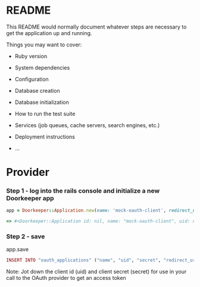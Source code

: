# README

This README would normally document whatever steps are necessary to get the
application up and running.

Things you may want to cover:

* Ruby version

* System dependencies

* Configuration

* Database creation

* Database initialization

* How to run the test suite

* Services (job queues, cache servers, search engines, etc.)

* Deployment instructions

* ...


# Provider

### Step 1 - log into the rails console and initialize a new Doorkeeper app

```ruby
app = Doorkeeper::Application.new(name: 'mock-oauth-client', redirect_uri: 'https://mock-oauth-client.herokuapp.com/oauth/callback')
```

```ruby
=> #<Doorkeeper::Application id: nil, name: "mock-oauth-client", uid: nil, secret: nil, redirect_uri: "https://mock-oauth-client.herokuapp.com/oauth/c...", scopes: "", created_at: nil, updated_at: nil>
```

### Step 2 - save

app.save

```ruby
INSERT INTO "oauth_applications" ("name", "uid", "secret", "redirect_uri", "created_at", "updated_at") VALUES ($1, $2, $3, $4, $5, $6) RETURNING "id"  [["name", "mock-oauth-client"], ["uid", "abcda10be0b0b6e36c27a63fd891708db909d4f615712de03ac0fa97b88c7691"], ["secret", "1234cc256263234r6842ad4387a8211c8a7f567e43432b0400ca5ce3506dcef4"], ["redirect_uri", "https://mock-oauth-client.herokuapp.com/oauth/callback"], ["created_at", 2017-08-17 19:39:17 UTC], ["updated_at", 2017-08-17 19:39:17 UTC]]
```

Note: Jot down the client id (uid) and client secret (secret) for use in your call to the OAuth provider to get an access token
